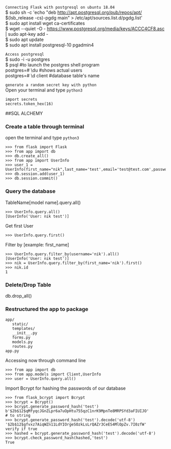 ``Connecting Flask with postgresql on ubuntu 18.04``  
$ sudo sh -c 'echo "deb http://apt.postgresql.org/pub/repos/apt/ $(lsb_release -cs)-pgdg main" > /etc/apt/sources.list.d/pgdg.list'   
$ sudo apt install wget ca-certificates  
$ wget --quiet -O - https://www.postgresql.org/media/keys/ACCC4CF8.asc | sudo apt-key add -  
$ sudo apt update  
$ sudo apt install postgresql-10 pgadmin4   

``Access postgresql``   
$ sudo -i -u postgres   
$ psql		#to launch the postgres shell program  
postgres=# \du 				#shows actual users   
postgres=# \d client                   #database table's name


``generate a random secret key with python``  
Open your terminal and type 
``python3``  
```
import secrets
secrets.token_hex(16) 
```  
##SQL ALCHEMY
### Create a table through terminal
open the terminal and type ``python3``   
```
>>> from flask import Flask  
>>> from app import db
>>> db.create_all()
>>> from app import UserInfo
>>> user_1 = UserInfo(first_name="nik",last_name='test',email='test@test.com',password='password')
>>> db.session.add(user_1)
>>> db.session.commit()
```
### Query the database
TableName[model name].query.all()    
```
>>> UserInfo.query.all()
[UserInfo('User: nik test')]   
```
Get first User
```
>>> UserInfo.query.first()
```
Filter by [example: first_name]
```
>>> UserInfo.query.filter_by(username='nik').all() 
[UserInfo('User: nik test')]
>>> nik = UserInfo.query.filter_by(first_name='nik').first()
>>> nik.id
1
```
### Delete/Drop Table
db.drop_all() 

### Restructured the app to package
```
app/
   static/
   templates/
   __init__.py
   forms.py
   models.py
   routes.py
app.py
```
Accessing now through command line
```
>>> from app import db
>>> from app.models import Client,UserInfo
>>> user = UserInfo.query.all()

```
Import Bcrypt for hashing the passwords of our database
```
>>> from flask_bcrypt import Bcrypt
>>> bcrypt = Bcrypt()
>>> bcrypt.generate_password_hash('test')
b'$2b$12$qMfyqcJGnZLpr6a7uOpHtu755qzC1nrK9MpnTe8MRPSYd3aFIUIJO'
# to string
>>> bcrypt.generate_password_hash('test').decode('utf-8')
'$2b$12$gfvxz7AiqWZn11LdYIOrgeSOzkLsLrQAZr3CeES4MlOpZv.7I0zfW'
verify if true
>>> hashed = bcrypt.generate_password_hash('test').decode('utf-8')
>>> bcrypt.check_password_hash(hashed,'test')
True
```
